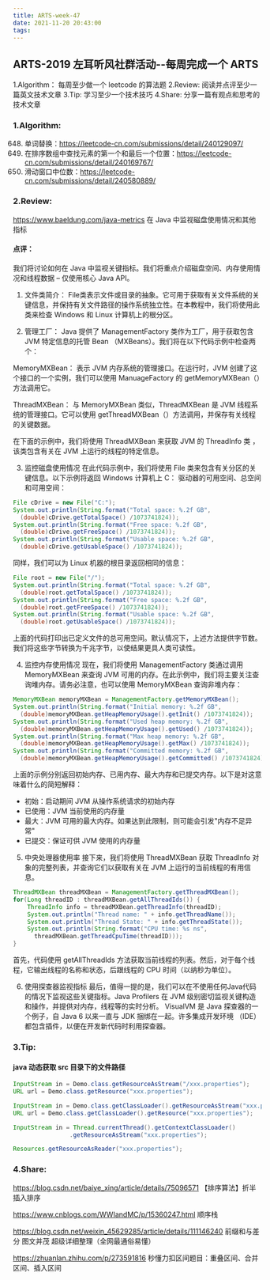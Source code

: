 ```yaml
---
title: ARTS-week-47
date: 2021-11-20 20:43:00
tags:
---
```



## ARTS-2019 左耳听风社群活动--每周完成一个 ARTS
1.Algorithm： 每周至少做一个 leetcode 的算法题
2.Review: 阅读并点评至少一篇英文技术文章
3.Tip: 学习至少一个技术技巧
4.Share: 分享一篇有观点和思考的技术文章

### 1.Algorithm:

648. 单词替换：https://leetcode-cn.com/submissions/detail/240129097/
34. 在排序数组中查找元素的第一个和最后一个位置：https://leetcode-cn.com/submissions/detail/240169767/
480. 滑动窗口中位数：https://leetcode-cn.com/submissions/detail/240580889/

### 2.Review:

https://www.baeldung.com/java-metrics
在 Java 中监视磁盘使用情况和其他指标

#### 点评：

我们将讨论如何在 Java 中监视关键指标。我们将重点介绍磁盘空间、内存使用情况和线程数据 – 仅使用核心 Java API。

1. 文件类简介：
File类表示文件或目录的抽象。它可用于获取有关文件系统的关键信息，并保持有关文件路径的操作系统独立性。在本教程中，我们将使用此类来检查 Windows 和 Linux 计算机上的根分区。

2. 管理工厂：
Java 提供了 ManagementFactory 类作为工厂，用于获取包含 JVM 特定信息的托管 Bean （MXBeans）。我们将在以下代码示例中检查两个：

MemoryMXBean：
表示 JVM 内存系统的管理接口。在运行时，JVM 创建了这个接口的一个实例，我们可以使用 ManuageFactory 的 getMemoryMXBean（）方法调用它。

ThreadMXBean：
与 MemoryMXBean 类似，ThreadMXBean 是 JVM 线程系统的管理接口。它可以使用 getThreadMXBean（）方法调用，并保存有关线程的关键数据。

在下面的示例中，我们将使用 ThreadMXBean 来获取 JVM 的 ThreadInfo 类 ， 该类包含有关在 JVM 上运行的线程的特定信息。

3. 监控磁盘使用情况
在此代码示例中，我们将使用 File 类来包含有关分区的关键信息。以下示例将返回 Windows 计算机上 C： 驱动器的可用空间、总空间和可用空间：
```java
File cDrive = new File("C:");
System.out.println(String.format("Total space: %.2f GB",
  (double)cDrive.getTotalSpace() /1073741824));
System.out.println(String.format("Free space: %.2f GB", 
  (double)cDrive.getFreeSpace() /1073741824));
System.out.println(String.format("Usable space: %.2f GB", 
  (double)cDrive.getUsableSpace() /1073741824));
```
同样，我们可以为 Linux 机器的根目录返回相同的信息：
```java
File root = new File("/");
System.out.println(String.format("Total space: %.2f GB", 
  (double)root.getTotalSpace() /1073741824));
System.out.println(String.format("Free space: %.2f GB", 
  (double)root.getFreeSpace() /1073741824));
System.out.println(String.format("Usable space: %.2f GB", 
  (double)root.getUsableSpace() /1073741824));
```
上面的代码打印出已定义文件的总可用空间。默认情况下，上述方法提供字节数。我们将这些字节转换为千兆字节，以使结果更具人类可读性。

4. 监控内存使用情况
现在，我们将使用 ManagementFactory 类通过调用 MemoryMXBean 来查询 JVM 可用的内存。在此示例中，我们将主要关注查询堆内存。请务必注意，也可以使用 MemoryMXBean 查询非堆内存：
```java
MemoryMXBean memoryMXBean = ManagementFactory.getMemoryMXBean();
System.out.println(String.format("Initial memory: %.2f GB", 
  (double)memoryMXBean.getHeapMemoryUsage().getInit() /1073741824));
System.out.println(String.format("Used heap memory: %.2f GB", 
  (double)memoryMXBean.getHeapMemoryUsage().getUsed() /1073741824));
System.out.println(String.format("Max heap memory: %.2f GB", 
  (double)memoryMXBean.getHeapMemoryUsage().getMax() /1073741824));
System.out.println(String.format("Committed memory: %.2f GB", 
  (double)memoryMXBean.getHeapMemoryUsage().getCommitted() /1073741824));
```
上面的示例分别返回初始内存、已用内存、最大内存和已提交内存。以下是对这意味着什么的简短解释：
- 初始：启动期间 JVM 从操作系统请求的初始内存
- 已使用：JVM 当前使用的内存量
- 最大：JVM 可用的最大内存。如果达到此限制，则可能会引发"内存不足异常"
- 已提交：保证可供 JVM 使用的内存量

5. 中央处理器使用率
接下来，我们将使用 ThreadMXBean 获取 ThreadInfo 对象的完整列表，并查询它们以获取有关在 JVM 上运行的当前线程的有用信息。
```java
ThreadMXBean threadMXBean = ManagementFactory.getThreadMXBean();
for(Long threadID : threadMXBean.getAllThreadIds()) {
    ThreadInfo info = threadMXBean.getThreadInfo(threadID);
    System.out.println("Thread name: " + info.getThreadName());
    System.out.println("Thread State: " + info.getThreadState());
    System.out.println(String.format("CPU time: %s ns", 
      threadMXBean.getThreadCpuTime(threadID)));
}
```
首先，代码使用 getAllThreadIds 方法获取当前线程的列表。然后，对于每个线程，它输出线程的名称和状态，后跟线程的 CPU 时间（以纳秒为单位）。

6. 使用探查器监视指标
最后，值得一提的是，我们可以在不使用任何Java代码的情况下监视这些关键指标。Java Profilers 在 JVM 级别密切监视关键构造和操作，并提供对内存，线程等的实时分析。
VisualVM 是 Java 探查器的一个例子，自 Java 6 以来一直与 JDK 捆绑在一起。许多集成开发环境 （IDE） 都包含插件，以便在开发新代码时利用探查器。

### 3.Tip:

#### java 动态获取 src 目录下的文件路径
```java
InputStream in = Demo.class.getResourceAsStream("/xxx.properties");  
URL url = Demo.class.getResource("xxx.properties");

InputStream in = Demo.class.getClassLoader().getResourceAsStream("xxx.properties");  
URL url = Demo.class.getClassLoader().getResource("xxx.properties"); 

InputStream in = Thread.currentThread().getContextClassLoader()  
                .getResourceAsStream("xxx.properties");

Resources.getResourceAsReader("xxx.properties");
```

### 4.Share:

https://blog.csdn.net/baiye_xing/article/details/75096571
【排序算法】折半插入排序

https://www.cnblogs.com/WWIandMC/p/15360247.html
顺序栈

https://blog.csdn.net/weixin_45629285/article/details/111146240
前缀和与差分 图文并茂 超级详细整理（全网最通俗易懂）

https://zhuanlan.zhihu.com/p/273591816
秒懂力扣区间题目：重叠区间、合并区间、插入区间
